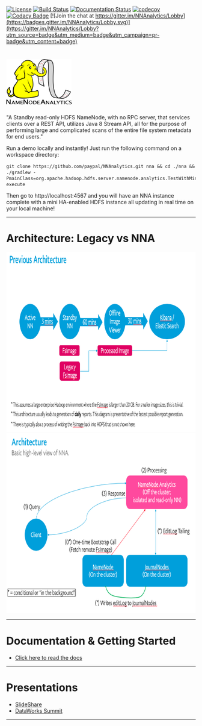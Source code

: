 [![License](http://img.shields.io/:license-Apache%202-blue.svg)](http://www.apache.org/licenses/LICENSE-2.0.txt)
[![Build Status](https://travis-ci.com/paypal/NNAnalytics.svg?branch=master)](https://travis-ci.com/paypal/NNAnalytics)
[![Documentation Status](https://readthedocs.org/projects/nnanalytics/badge/?version=latest)](https://nnanalytics.readthedocs.io/en/latest/)
[![codecov](https://codecov.io/gh/paypal/NNAnalytics/branch/master/graph/badge.svg)](https://codecov.io/gh/paypal/NNAnalytics)
[![Codacy Badge](https://api.codacy.com/project/badge/Grade/acc8afc858ff485ea67653b23c8ea82b)](https://github.com/paypal/NNAnalytics/pulls) 
[![Join the chat at https://gitter.im/NNAnalytics/Lobby](https://badges.gitter.im/NNAnalytics/Lobby.svg)](https://gitter.im/NNAnalytics/Lobby?utm_source=badge&utm_medium=badge&utm_campaign=pr-badge&utm_content=badge)

# <img src="docs/images/NNA-logo.png" width="174" height="120" />

"A Standby read-only HDFS NameNode, with no RPC server, that services clients over a REST API, utilizes Java 8 Stream API, all for the purpose of performing large and complicated scans of the entire file system metadata for end users."

Run a demo locally and instantly! Just run the following command on a workspace directory:
```
git clone https://github.com/paypal/NNAnalytics.git nna && cd ./nna && ./gradlew -PmainClass=org.apache.hadoop.hdfs.server.namenode.analytics.TestWithMiniClusterWithStreamEngine execute
```
Then go to http://localhost:4567 and you will have an NNA instance complete with a mini HA-enabled HDFS instance all updating in real time on your local machine!

__________________________________________________________________________________________________________________

# Architecture: Legacy vs NNA

<img src="docs/images/NNA-arch-1.png" width="917" height="478" />
<img src="docs/images/NNA-arch-2.png" width="917" height="478" />

__________________________________________________________________________________________________________________

# Documentation & Getting Started

  * [Click here to read the docs](http://nnanalytics.readthedocs.io/)

__________________________________________________________________________________________________________________

# Presentations

  * [SlideShare](https://www.slideshare.net/Hadoop_Summit/namenode-analytics-scouting-the-hdfs-metadata-103202302)
  * [DataWorks Summit](https://www.youtube.com/watch?v=9xlB5C88tbk)

__________________________________________________________________________________________________________________